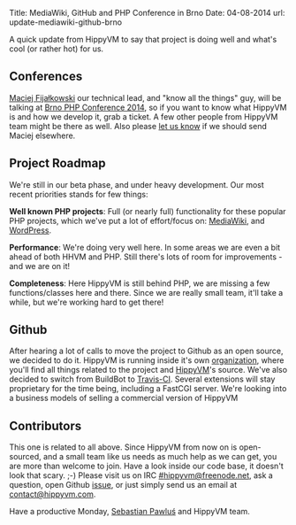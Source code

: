 Title:   MediaWiki, GitHub and PHP Conference in Brno
Date:    04-08-2014
url:     update-mediawiki-github-brno


A quick update from HippyVM to say that project is doing well and what's cool (or rather hot) for us.


Conferences
-----------
[Maciej Fijałkowski](https://twitter.com/fijall) our technical lead, and "know all the things" guy, 
will be talking at [Brno PHP Conference 2014](https://www.brnophp.cz/conference-2014), 
so if you want to know what HippyVM is and how we develop it, grab a ticket. 
A few other people from HippyVM team might be there as well. 
Also please [let us know](https://twitter.com/hippyvm) if we should send Maciej elsewhere. 


Project Roadmap
---------------

We're still in our beta phase, and under heavy development.
Our most recent priorities stands for few things:

**Well known PHP projects**: Full (or nearly full) functionality for these popular PHP projects, 
which we've put a lot of effort/focus on: [MediaWiki](https://www.mediawiki.org/wiki/MediaWiki),
and [WordPress](http://wordpress.org/).   

**Performance**: We're doing very well here. In some areas we are even a bit ahead of both HHVM and PHP. Still there's lots of room for improvements - and we are on it!

**Completeness**: Here HippyVM is still behind PHP, we are missing a few functions/classes here and there. 
Since we are really small team, it'll take a while, but we're working hard to get there!


Github
------
After hearing a lot of calls to move the project to Github as an open source,
we decided to do it. HippyVM is running inside it's own [organization](https://github.com/hippyvm/hippyvm),
where you'll find all things related to the project and [HippyVM](https://github.com/hippyvm/hippyvm)'s
source.  We've also decided to switch from BuildBot to [Travis-CI](https://travis-ci.org/hippyvm/hippyvm). 
Several extensions will stay proprietary for the time being, including a FastCGI server. 
We're looking into a business models of selling a commercial version of HippyVM


Contributors
------------
This one is related to all above. Since HippyVM from now on is open-sourced,
and a small team like us needs as much help as we can get, you are more than welcome to join.
Have a look inside our code base, it doesn't look that scary. ;-)
Please visit us on IRC [#hippyvm@freenode.net](http://webchat.freenode.net/?channels=hippyvm),
ask a question, open Github [issue](https://github.com/hippyvm/hippyvm/issues),
or just simply send us an email at [contact@hippyvm.com](mailto:contact@hippyvm.com).


Have a productive Monday,
[Sebastian Pawluś](https://twitter.com/sebapawlus) and HippyVM team. 

